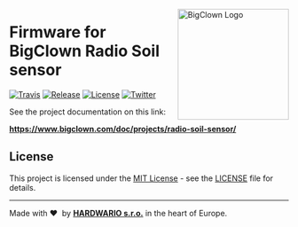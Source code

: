 <a href="https://www.bigclown.com/"><img src="https://bigclown.sirv.com/logo.png" width="200" alt="BigClown Logo" align="right"></a>

# Firmware for BigClown Radio Soil sensor

[![Travis](https://img.shields.io/travis/bigclownlabs/bcf-radio-soil-sensor/master.svg)](https://travis-ci.org/bigclownlabs/bcf-radio-soil-sensor)
[![Release](https://img.shields.io/github/release/bigclownlabs/bcf-radio-soil-sensor.svg)](https://github.com/bigclownlabs/bcf-radio-soil-sensor/releases)
[![License](https://img.shields.io/github/license/bigclownlabs/bcf-radio-soil-sensor.svg)](https://github.com/bigclownlabs/bcf-radio-soil-sensor/blob/master/LICENSE)
[![Twitter](https://img.shields.io/twitter/follow/BigClownLabs.svg?style=social&label=Follow)](https://twitter.com/BigClownLabs)

See the project documentation on this link:

**https://www.bigclown.com/doc/projects/radio-soil-sensor/**

## License

This project is licensed under the [MIT License](https://opensource.org/licenses/MIT/) - see the [LICENSE](LICENSE) file for details.

---

Made with &#x2764;&nbsp; by [**HARDWARIO s.r.o.**](https://www.hardwario.com/) in the heart of Europe.
